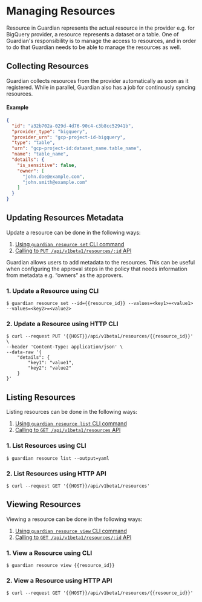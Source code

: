 # Managing Resources

Resource in Guardian represents the actual resource in the provider e.g. for BigQuery provider, a resource represents a dataset or a table. One of Guardian's responsibility is to manage the access to resources, and in order to do that Guardian needs to be able to manage the resources as well.

## Collecting Resources

Guardian collects resources from the provider automatically as soon as it registered. While in parallel, Guardian also has a job for continously syncing resources.

#### Example
```json
{
  "id": "a32b702a-029d-4d76-90c4-c3b8cc52941b",
  "provider_type": "bigquery",
  "provider_urn": "gcp-project-id-bigquery",
  "type": "table",
  "urn": "gcp-project-id:dataset_name.table_name",
  "name": "table_name",
  "details": {
    "is_sensitive": false,
    "owner": [
      "john.doe@example.com",
      "john.smith@example.com"
    ]
  }
}
```

## Updating Resources Metadata

Update a resource can be done in the following ways:
1. [Using `guardian resource set` CLI command](#1-update-a-resource-using-cli)
2. [Calling to `PUT /api/v1beta1/resources/:id` API](#2-update-a-resource-using-http-api)

Guardian allows users to add metadata to the resources. This can be useful when configuring the approval steps in the policy that needs information from metadata e.g. “owners” as the approvers.

### 1. Update a Resource using CLI
```console
$ guardian resource set --id={{resource_id}} --values=<key1>=<value1> --values=<key2>=<value2>
```
### 2. Update a Resource using HTTP CLI
```console
$ curl --request PUT '{{HOST}}/api/v1beta1/resources/{{resource_id}}' \
--header 'Content-Type: application/json' \
--data-raw '{
    "details": {
        "key1": "value1",
        "key2": "value2"
    }
}'
```

## Listing Resources

Listing resources can be done in the following ways:
1. [Using `guardian resource list` CLI command](#1-list-resources-using-cli)
2. [Calling to `GET /api/v1beta1/resources` API](#2-list-resources-using-http-api)

### 1. List Resources using CLI
```console
$ guardian resource list --output=yaml
```

### 2. List Resources using HTTP API
```console
$ curl --request GET '{{HOST}}/api/v1beta1/resources'
```

## Viewing Resources

Viewing a resource can be done in the following ways:

1. [Using `guardian resource view` CLI command](#1-view-a-resource-using-cli)
2. [Calling to `GET /api/v1beta1/resources/:id` API](#2-view-a-resource-using-http-api)

### 1. View a Resource using CLI
```console
$ guardian resource view {{resource_id}}
```

### 2. View a Resource using HTTP API
```console
$ curl --request GET '{{HOST}}/api/v1beta1/resources/{{resource_id}}'
```
